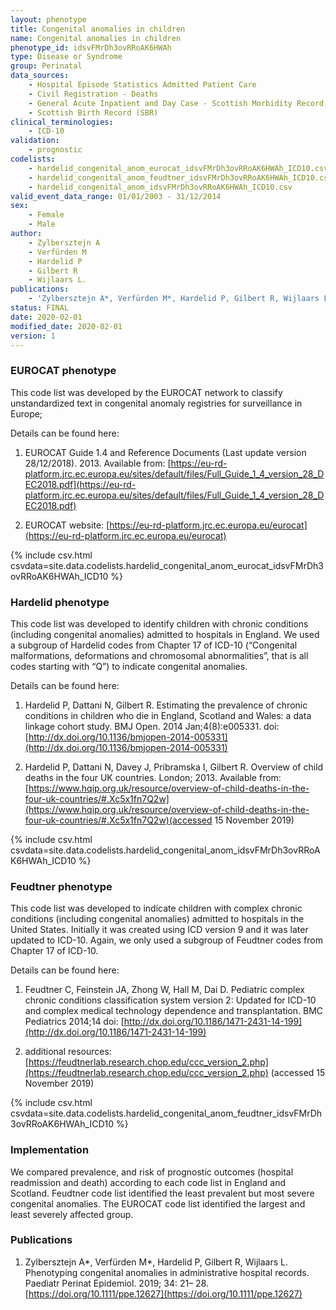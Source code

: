 ```yaml
---
layout: phenotype
title: Congenital anomalies in children
name: Congenital anomalies in children
phenotype_id: idsvFMrDh3ovRRoAK6HWAh 
type: Disease or Syndrome
group: Perinatal
data_sources: 
    - Hospital Episode Statistics Admitted Patient Care
    - Civil Registration - Deaths
    - General Acute Inpatient and Day Case - Scottish Morbidity Record (SMR01)
    - Scottish Birth Record (SBR)
clinical_terminologies: 
    - ICD-10
validation: 
    - prognostic
codelists: 
    - hardelid_congenital_anom_eurocat_idsvFMrDh3ovRRoAK6HWAh_ICD10.csv
    - hardelid_congenital_anom_feudtner_idsvFMrDh3ovRRoAK6HWAh_ICD10.csv
    - hardelid_congenital_anom_idsvFMrDh3ovRRoAK6HWAh_ICD10.csv
valid_event_data_range: 01/01/2003 - 31/12/2014
sex: 
    - Female
    - Male
author: 
    - Zylbersztejn A
    - Verfürden M
    - Hardelid P
    - Gilbert R
    - Wijlaars L.    
publications: 
    - 'Zylbersztejn A*, Verfürden M*, Hardelid P, Gilbert R, Wijlaars L. Phenotyping congenital anomalies in administrative hospital records. Paediatr Perinat Epidemiol. 2019; 34: 21– 28. https://doi.org/10.1111/ppe.12627'
status: FINAL
date: 2020-02-01
modified_date: 2020-02-01
version: 1
---
```

### EUROCAT phenotype
This code list was developed by the EUROCAT network to classify unstandardized text in congenital anomaly registries for surveillance in Europe;

Details can be found here:

1. EUROCAT Guide 1.4 and Reference Documents (Last update version 28/12/2018). 2013. Available from: [https://eu-rd-platform.jrc.ec.europa.eu/sites/default/files/Full_Guide_1_4_version_28_DEC2018.pdf](https://eu-rd-platform.jrc.ec.europa.eu/sites/default/files/Full_Guide_1_4_version_28_DEC2018.pdf)

2. EUROCAT website: [https://eu-rd-platform.jrc.ec.europa.eu/eurocat](https://eu-rd-platform.jrc.ec.europa.eu/eurocat)


{% include csv.html csvdata=site.data.codelists.hardelid_congenital_anom_eurocat_idsvFMrDh3ovRRoAK6HWAh_ICD10 %}



### Hardelid phenotype

This code list was developed to identify children with chronic conditions (including congenital anomalies) admitted to hospitals in England. We used a subgroup of Hardelid codes from Chapter 17 of ICD-10 (“Congenital malformations, deformations and chromosomal abnormalities”, that is all codes starting with “Q”) to indicate congenital anomalies. 

Details can be found here:

1. Hardelid P, Dattani N, Gilbert R. Estimating the prevalence of chronic conditions in children who die in England, Scotland and Wales: a data linkage cohort study. BMJ Open. 2014 Jan;4(8):e005331. doi: [http://dx.doi.org/10.1136/bmjopen-2014-005331](http://dx.doi.org/10.1136/bmjopen-2014-005331)

2. Hardelid P, Dattani N, Davey J, Pribramska I, Gilbert R. Overview of child deaths in the four UK countries. London; 2013. Available from: [https://www.hqip.org.uk/resource/overview-of-child-deaths-in-the-four-uk-countries/#.Xc5x1fn7Q2w](https://www.hqip.org.uk/resource/overview-of-child-deaths-in-the-four-uk-countries/#.Xc5x1fn7Q2w)(accessed 15 November 2019)

{% include csv.html csvdata=site.data.codelists.hardelid_congenital_anom_idsvFMrDh3ovRRoAK6HWAh_ICD10 %}


### Feudtner phenotype

This code list was developed to indicate children with complex chronic conditions (including congenital anomalies) admitted to hospitals in the United States. Initially it was created using ICD version 9 and it was later updated to ICD-10. Again, we only used a subgroup of Feudtner codes from Chapter 17 of ICD-10. 

Details can be found here:

1. Feudtner C, Feinstein JA, Zhong W, Hall M, Dai D. Pediatric complex chronic conditions classification system version 2: Updated for ICD-10 and complex medical technology dependence and transplantation. BMC Pediatrics 2014;14 doi: [http://dx.doi.org/10.1186/1471-2431-14-199](http://dx.doi.org/10.1186/1471-2431-14-199)

2. additional resources: [https://feudtnerlab.research.chop.edu/ccc_version_2.php](https://feudtnerlab.research.chop.edu/ccc_version_2.php) (accessed 15 November 2019)


{% include csv.html csvdata=site.data.codelists.hardelid_congenital_anom_feudtner_idsvFMrDh3ovRRoAK6HWAh_ICD10 %}

### Implementation
We compared prevalence, and risk of prognostic outcomes (hospital readmission and death) according to each code list in England and Scotland. Feudtner code list identified the least prevalent but most severe congenital anomalies. The EUROCAT code list identified the largest and least severely affected group.

### Publications

1. Zylbersztejn A*, Verfürden M*, Hardelid P, Gilbert R, Wijlaars L. Phenotyping congenital anomalies in administrative hospital records. Paediatr Perinat Epidemiol. 2019; 34: 21– 28. [https://doi.org/10.1111/ppe.12627](https://doi.org/10.1111/ppe.12627)



